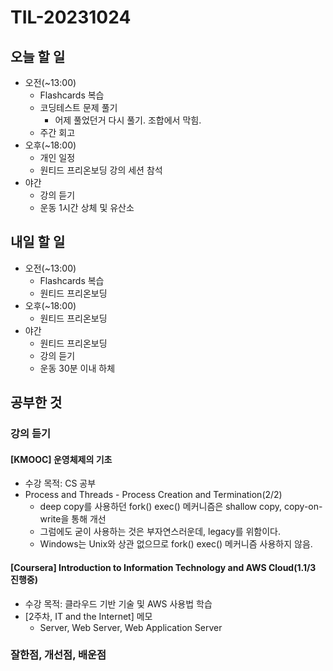 # TIL-20231024

## 오늘 할 일

- 오전(~13:00)
  - Flashcards 복습
  - 코딩테스트 문제 풀기
    - 어제 풀었던거 다시 풀기. 조합에서 막힘.
  - 주간 회고
- 오후(~18:00)
  - 개인 일정
  - 원티드 프리온보딩 강의 세션 참석
- 야간
  - 강의 듣기
  - 운동 1시간 상체 및 유산소

## 내일 할 일

- 오전(~13:00)
  - Flashcards 복습
  - 원티드 프리온보딩
- 오후(~18:00)
  - 원티드 프리온보딩
- 야간
  - 원티드 프리온보딩
  - 강의 듣기
  - 운동 30분 이내 하체

## 공부한 것

### 강의 듣기

#### [KMOOC] 운영체제의 기초

- 수강 목적: CS 공부
- Process and Threads - Process Creation and Termination(2/2)
  - deep copy를 사용하던 fork() exec() 메커니즘은 shallow copy, copy-on-write을 통해 개선
  - 그럼에도 굳이 사용하는 것은 부자연스러운데, legacy를 위함이다.
  - Windows는 Unix와 상관 없으므로 fork() exec() 메커니즘 사용하지 않음.

#### [Coursera] Introduction to Information Technology and AWS Cloud(1.1/3 진행중)

- 수강 목적: 클라우드 기반 기술 및 AWS 사용법 학습
- [2주차, IT and the Internet] 메모
  - Server, Web Server, Web Application Server

### 잘한점, 개선점, 배운점
